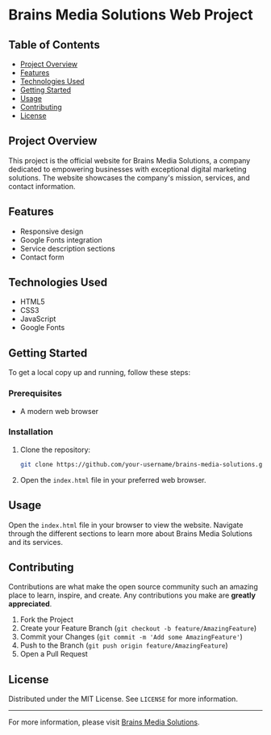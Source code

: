# Brains Media Solutions Web Project

## Table of Contents
- [Project Overview](#project-overview)
- [Features](#features)
- [Technologies Used](#technologies-used)
- [Getting Started](#getting-started)
- [Usage](#usage)
- [Contributing](#contributing)
- [License](#license)

## Project Overview
This project is the official website for Brains Media Solutions, a company dedicated to empowering businesses with exceptional digital marketing solutions. The website showcases the company's mission, services, and contact information.

## Features
- Responsive design
- Google Fonts integration
- Service description sections
- Contact form 

## Technologies Used
- HTML5
- CSS3
- JavaScript
- Google Fonts

## Getting Started
To get a local copy up and running, follow these steps:

### Prerequisites
- A modern web browser

### Installation
1. Clone the repository:
    ```sh
    git clone https://github.com/your-username/brains-media-solutions.git
    ```

2. Open the `index.html` file in your preferred web browser.

## Usage
Open the `index.html` file in your browser to view the website. Navigate through the different sections to learn more about Brains Media Solutions and its services.

## Contributing
Contributions are what make the open source community such an amazing place to learn, inspire, and create. Any contributions you make are **greatly appreciated**.

1. Fork the Project
2. Create your Feature Branch (`git checkout -b feature/AmazingFeature`)
3. Commit your Changes (`git commit -m 'Add some AmazingFeature'`)
4. Push to the Branch (`git push origin feature/AmazingFeature`)
5. Open a Pull Request

## License
Distributed under the MIT License. See `LICENSE` for more information.

---

For more information, please visit [Brains Media Solutions](https://www.brainsmedia.com).
